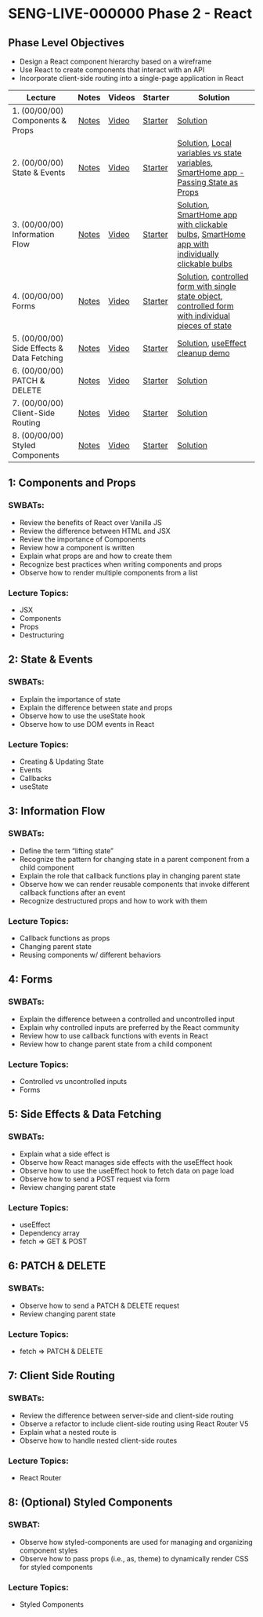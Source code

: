 # SENG-LIVE-000000 Phase 2 - React

## Phase Level Objectives

- Design a React component hierarchy based on a wireframe
- Use React to create components that interact with an API
- Incorporate client-side routing into a single-page application in React


| Lecture | Notes | Videos | Starter | Solution |
| ------- | :---: | ------ | ------- | -------- |
| 1. (00/00/00) Components & Props     |  [Notes](https://docs.google.com/document/d/1uyGlOdqwQYxttH3mbGxtb7Dzt0lYUfOXjhg8exUTQh4/edit?usp=sharing)     |  [Video](#)      |    [Starter](#)     |   [Solution](#)       |
| 2. (00/00/00) State & Events     |  [Notes](https://docs.google.com/document/d/1uyGlOdqwQYxttH3mbGxtb7Dzt0lYUfOXjhg8exUTQh4/edit?usp=sharing)     |   [Video](#)     |    [Starter](#)     |    [Solution](#), [Local variables vs state variables](https://codesandbox.io/s/counter-state-example-0r8stb?file=/src/App.js), [SmartHome app - Passing State as Props](https://codesandbox.io/s/vigilant-minsky-iiykrb)      |
| 3. (00/00/00) Information Flow     |  [Notes](https://docs.google.com/document/d/1uyGlOdqwQYxttH3mbGxtb7Dzt0lYUfOXjhg8exUTQh4/edit?usp=sharing)     |  [Video](#)      |   [Starter](#)      |    [Solution](#), [SmartHome app with clickable bulbs](https://codesandbox.io/s/smarthome-with-clickable-bulbs-woyctp), [SmartHome app with individually clickable bulbs](https://codesandbox.io/s/smarthome-with-individually-switchable-bulbs-du3hot)      |
| 4. (00/00/00) Forms     |   [Notes](https://docs.google.com/document/d/1uyGlOdqwQYxttH3mbGxtb7Dzt0lYUfOXjhg8exUTQh4/edit?usp=sharing)    |   [Video](#)     |   [Starter](#)      |  [Solution](#), [controlled form with single state object](https://codesandbox.io/s/refactoring-a-controlled-form-with-individual-pieces-of-state-juv663?file=/src/App.js), [controlled form with individual pieces of state](https://codesandbox.io/s/controlled-form-with-individual-pieces-of-state-pbjpe4?from-embed)        |
| 5. (00/00/00) Side Effects & Data Fetching     |  [Notes](https://docs.google.com/document/d/1uyGlOdqwQYxttH3mbGxtb7Dzt0lYUfOXjhg8exUTQh4/edit?usp=sharing)     |   [Video](#)     |   [Starter](#)      |   [Solution](#), [useEffect cleanup demo](https://codesandbox.io/s/useeffect-cleanup-ig17kd?file=/src/Timer.js)       |
| 6. (00/00/00) PATCH & DELETE     |   [Notes](https://docs.google.com/document/d/1uyGlOdqwQYxttH3mbGxtb7Dzt0lYUfOXjhg8exUTQh4/edit?usp=sharing)    |   [Video](#)     |    [Starter](#)     |   [Solution](#)       |
| 7. (00/00/00) Client-Side Routing     |   [Notes](https://docs.google.com/document/d/1uyGlOdqwQYxttH3mbGxtb7Dzt0lYUfOXjhg8exUTQh4/edit?usp=sharing)    |    [Video](#)    |   [Starter](#)      |    [Solution](#)      |
| 8. (00/00/00) Styled Components     |   [Notes](https://docs.google.com/document/d/1uyGlOdqwQYxttH3mbGxtb7Dzt0lYUfOXjhg8exUTQh4/edit?usp=sharing)    |    [Video](#)    |   [Starter](#)      |    [Solution](#)      |

## 1: Components and Props
### SWBATs:
- Review the benefits of React over Vanilla JS 
- Review the difference between HTML and JSX
- Review the importance of Components
- Review how a component is written
- Explain what props are and how to create them
- Recognize best practices when writing components and props
- Observe how to render multiple components from a list
### Lecture Topics:
- JSX
- Components
- Props
- Destructuring


## 2: State & Events

### SWBATs:
- Explain the importance of state
- Explain the difference between state and props
- Observe how to use the useState hook
- Observe how to use DOM events in React
### Lecture Topics:
- Creating & Updating State
- Events
- Callbacks
- useState


## 3: Information Flow
### SWBATs:
- Define the term “lifting state”
- Recognize the pattern for changing state in a parent component from a child component
- Explain the role that callback functions play in changing parent state
- Observe how we can render reusable components that invoke different callback functions after an event
- Recognize destructured props and how to work with them
### Lecture Topics:
- Callback functions as props
- Changing parent state
- Reusing components w/ different behaviors

## 4: Forms
### SWBATs:
- Explain the difference between a controlled and uncontrolled input
- Explain why controlled inputs are preferred by the React community
- Review how to use callback functions with events in React
- Review how to change parent state from a child component
### Lecture Topics:
- Controlled vs uncontrolled inputs
- Forms

## 5: Side Effects & Data Fetching

### SWBATs:
- Explain what a side effect is
- Observe how React manages side effects with the useEffect hook
- Observe how to use the useEffect hook to fetch data on page load
- Observe how to send a POST request via form
- Review changing parent state
### Lecture Topics:
- useEffect
- Dependency array
- fetch => GET & POST

## 6: PATCH & DELETE
### SWBATs:
- Observe how to send a PATCH & DELETE request
- Review changing parent state
### Lecture Topics:
- fetch => PATCH & DELETE

## 7: Client Side Routing

### SWBATs:
- Review the difference between server-side and client-side routing
- Observe a refactor to include client-side routing using React Router V5
- Explain what a nested route is
- Observe how to handle nested client-side routes 
### Lecture Topics:
- React Router

## 8: (Optional) Styled Components
### SWBAT:
- Observe how styled-components are used for managing and organizing component styles
- Observe how to pass props (i.e., as, theme) to dynamically render CSS for styled components
### Lecture Topics:
- Styled Components
